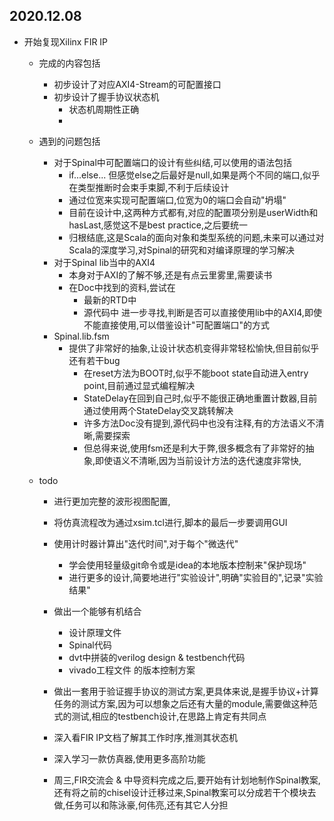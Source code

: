 ## 2020.12.08

- 开始复现Xilinx FIR IP
    - 完成的内容包括
        - 初步设计了对应AXI4-Stream的可配置接口
        - 初步设计了握手协议状态机
            - 状态机周期性正确
            - 


    - 遇到的问题包括
        - 对于Spinal中可配置端口的设计有些纠结,可以使用的语法包括
            - if...else... 但感觉else之后最好是null,如果是两个不同的端口,似乎在类型推断时会束手束脚,不利于后续设计
            - 通过位宽来实现可配置端口,位宽为0的端口会自动"坍塌"
            - 目前在设计中,这两种方式都有,对应的配置项分别是userWidth和hasLast,感觉这不是best practice,之后要统一
            - 归根结底,这是Scala的面向对象和类型系统的问题,未来可以通过对Scala的深度学习,对Spinal的研究和对编译原理的学习解决
        - 对于Spinal lib当中的AXI4
            - 本身对于AXI的了解不够,还是有点云里雾里,需要读书
            - 在Doc中找到的资料,尝试在
                - 最新的RTD中
                - 源代码中 进一步寻找,判断是否可以直接使用lib中的AXI4,即使不能直接使用,可以借鉴设计"可配置端口"的方式
        - Spinal.lib.fsm
            - 提供了非常好的抽象,让设计状态机变得非常轻松愉快,但目前似乎还有若干bug
                - 在reset方法为BOOT时,似乎不能boot state自动进入entry point,目前通过显式编程解决
                - StateDelay在回到自己时,似乎不能很正确地重置计数器,目前通过使用两个StateDelay交叉跳转解决
                - 许多方法Doc没有提到,源代码中也没有注释,有的方法语义不清晰,需要探索
                - 但总得来说,使用fsm还是利大于弊,很多概念有了非常好的抽象,即使语义不清晰,因为当前设计方法的迭代速度非常快,
            
    - todo
        - 进行更加完整的波形视图配置,
        - 将仿真流程改为通过xsim.tcl进行,脚本的最后一步要调用GUI
        - 使用计时器计算出"迭代时间",对于每个"微迭代"
            - 学会使用轻量级git命令或是idea的本地版本控制来"保护现场"
            - 进行更多的设计,简要地进行"实验设计",明确"实验目的",记录"实验结果"
        - 做出一个能够有机结合
            - 设计原理文件
            - Spinal代码
            - dvt中拼装的verilog design & testbench代码
            - vivado工程文件 的版本控制方案
        - 做出一套用于验证握手协议的测试方案,更具体来说,是握手协议+计算任务的测试方案,因为可以想象之后还有大量的module,需要做这种范式的测试,相应的testbench设计,在思路上肯定有共同点
        - 深入看FIR IP文档了解其工作时序,推测其状态机
        - 深入学习一款仿真器,使用更多高阶功能

        - 周三,FIR交流会 & 中导资料完成之后,要开始有计划地制作Spinal教案,还有将之前的chisel设计迁移过来,Spinal教案可以分成若干个模块去做,任务可以和陈泳豪,何伟亮,还有其它人分担
